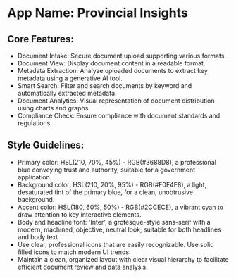 # **App Name**: Provincial Insights

## Core Features:

- Document Intake: Secure document upload supporting various formats.
- Document View: Display document content in a readable format.
- Metadata Extraction: Analyze uploaded documents to extract key metadata using a generative AI tool.
- Smart Search: Filter and search documents by keyword and automatically extracted metadata.
- Document Analytics: Visual representation of document distribution using charts and graphs.
- Compliance Check: Ensure compliance with document standards and regulations.

## Style Guidelines:

- Primary color: HSL(210, 70%, 45%) - RGB(#3688D8), a professional blue conveying trust and authority, suitable for a government application.
- Background color: HSL(210, 20%, 95%) - RGB(#F0F4F8), a light, desaturated tint of the primary blue, for a clean, unobtrusive background.
- Accent color: HSL(180, 60%, 50%) - RGB(#2CCECE), a vibrant cyan to draw attention to key interactive elements.
- Body and headline font: 'Inter', a grotesque-style sans-serif with a modern, machined, objective, neutral look; suitable for both headlines and body text
- Use clear, professional icons that are easily recognizable. Use solid filled icons to match modern UI trends.
- Maintain a clean, organized layout with clear visual hierarchy to facilitate efficient document review and data analysis.